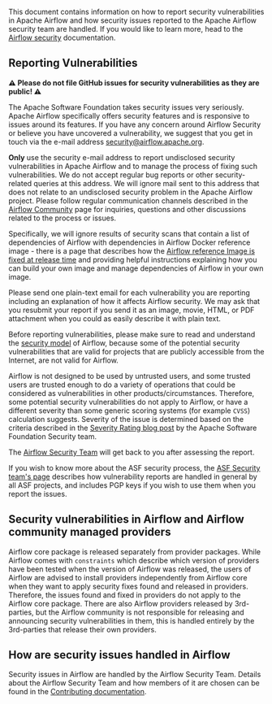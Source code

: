<!--
 Licensed to the Apache Software Foundation (ASF) under one
 or more contributor license agreements.  See the NOTICE file
 distributed with this work for additional information
 regarding copyright ownership.  The ASF licenses this file
 to you under the Apache License, Version 2.0 (the
 "License"); you may not use this file except in compliance
 with the License.  You may obtain a copy of the License at

   http://www.apache.org/licenses/LICENSE-2.0

 Unless required by applicable law or agreed to in writing,
 software distributed under the License is distributed on an
 "AS IS" BASIS, WITHOUT WARRANTIES OR CONDITIONS OF ANY
 KIND, either express or implied.  See the License for the
 specific language governing permissions and limitations
 under the License.
-->

This document contains information on how to report security vulnerabilities in Apache Airflow and
how security issues reported to the Apache Airflow security team are handled. If you would like
to learn more, head to the
[Airflow security](https://airflow.apache.org/docs/apache-airflow/stable/security/) documentation.

## Reporting Vulnerabilities

**⚠️ Please do not file GitHub issues for security vulnerabilities as they are public! ⚠️**

The Apache Software Foundation takes security issues very seriously. Apache
Airflow specifically offers security features and is responsive to issues
around its features. If you have any concern around Airflow Security or believe
you have uncovered a vulnerability, we suggest that you get in touch via the
e-mail address [security@airflow.apache.org](mailto:security@airflow.apache.org).

**Only** use the security e-mail address to report undisclosed security vulnerabilities in Apache
Airflow and to manage the process of fixing such vulnerabilities. We do not accept regular
bug reports or other security-related queries at this address. We will ignore mail
sent to this address that does not relate to an undisclosed security problem
in the Apache Airflow project. Please follow regular communication channels described in
the [Airflow Community](https://airflow.apache.org/community/index.html) page for
inquiries, questions and other discussions related to the process or issues.

Specifically, we will ignore results of security scans that contain a list of
dependencies of Airflow with dependencies in Airflow Docker reference image - there
is a page that describes how the
[Airflow reference Image is fixed at release time](https://airflow.apache.org/docs/docker-stack/index.html#fixing-images-at-release-time)
and providing helpful instructions explaining how you can build your
own image and manage dependencies of Airflow in your own image.

Please send one plain-text email for each vulnerability you are reporting including an explanation
of how it affects Airflow security. We may ask that you resubmit your report if you send it as an image,
movie, HTML, or PDF attachment when you could as easily describe it with plain text.

Before reporting vulnerabilities, please make sure to read and understand the
[security model](https://airflow.apache.org/docs/apache-airflow/stable/security/security_model.html) of Airflow, because
some of the potential security vulnerabilities that are valid for projects that are publicly accessible
from the Internet, are not valid for Airflow.


Airflow is not designed to be used by untrusted users, and some trusted users are trusted enough to do a
variety of operations that could be considered as vulnerabilities in other products/circumstances.
Therefore, some potential security vulnerabilities do not apply to Airflow, or have a different severity
than some generic scoring systems (for example `CVSS`) calculation suggests. Severity of the issue is
determined based on the criteria described in the
[Severity Rating blog post](https://security.apache.org/blog/severityrating/) by the Apache Software
Foundation Security team.

The [Airflow Security Team](https://github.com/apache/airflow/blob/main/CONTRIBUTING.rst#security-team) will get back to you after assessing the report.

If you wish to know more about the ASF security process, the
[ASF Security team's page](https://www.apache.org/security/) describes
how vulnerability reports are handled in general by all ASF projects, and includes PGP keys if
you wish to use them when you report the issues.

## Security vulnerabilities in Airflow and Airflow community managed providers

Airflow core package is released separately from provider packages. While Airflow comes with ``constraints``
which describe which version of providers have been tested when the version of Airflow was released, the
users of Airflow are advised to install providers independently from Airflow core when they want to apply
security fixes found and released in providers. Therefore, the issues found and fixed in providers do
not apply to the Airflow core package. There are also Airflow providers released by 3rd-parties, but the
Airflow community is not responsible for releasing and announcing security vulnerabilities in them, this
is handled entirely by the 3rd-parties that release their own providers.

## How are security issues handled in Airflow

Security issues in Airflow are handled by the Airflow Security Team. Details about the Airflow Security Team and how members of it are chosen can be found in the [Contributing documentation](https://github.com/apache/airflow/blob/main/CONTRIBUTING.rst#security-team).
